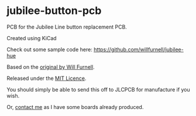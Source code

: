 # jubilee-button-pcb

PCB for the Jubilee Line button replacement PCB. 

Created using KiCad

Check out some sample code here: https://github.com/willfurnell/jubilee-hue

Based on the [original by Will Furnell](https://github.com/willfurnell/jubilee-button-pcb). 

Released under the [MIT Licence](LICENSE). 

You should simply be able to send this off to JLCPCB for manufacture if you wish.

Or, [contact me](mailto:hugh@crablab.uk) as I have some boards already produced.
